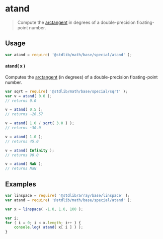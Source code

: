 <!--

@license Apache-2.0

Copyright (c) 2024 The Stdlib Authors.

Licensed under the Apache License, Version 2.0 (the "License");
you may not use this file except in compliance with the License.
You may obtain a copy of the License at

   http://www.apache.org/licenses/LICENSE-2.0

Unless required by applicable law or agreed to in writing, software
distributed under the License is distributed on an "AS IS" BASIS,
WITHOUT WARRANTIES OR CONDITIONS OF ANY KIND, either express or implied.
See the License for the specific language governing permissions and
limitations under the License.

-->

# atand

> Compute the [arctangent][arctangent] in degrees of a double-precision floating-point number.

<section class="usage">

## Usage

```javascript
var atand = require( '@stdlib/math/base/special/atand' );
```

#### atand( x )

Computes the [arctangent][arctangent] (in degrees) of a double-precision floating-point number.

```javascript
var sqrt = require( '@stdlib/math/base/special/sqrt' );
var v = atand( 0.0 );
// returns 0.0

v = atand( 0.5 );
// returns ~26.57

v = atand( 1.0 / sqrt( 3.0 ) );
// returns ~30.0

v = atand( 1.0 );
// returns 45.0

v = atand( Infinity );
// returns 90.0

v = atand( NaN );
// returns NaN
```

</section>

<!-- /.usage -->

<section class="examples">

## Examples

<!-- eslint no-undef: "error" -->

```javascript
var linspace = require( '@stdlib/array/base/linspace' );
var atand = require( '@stdlib/math/base/special/atand' );

var x = linspace( -1.0, 1.0, 100 );

var i;
for ( i = 0; i < x.length; i++ ) {
    console.log( atand( x[ i ] ) );
}
```

</section>

<!-- /.examples -->

<!-- Section for related `stdlib` packages. Do not manually edit this section, as it is automatically populated. -->

<section class="related">

</section>

<!-- /.related -->

<!-- Section for all links. Make sure to keep an empty line after the `section` element and another before the `/section` close. -->

<section class="links">

[arctangent]: https://en.wikipedia.org/wiki/Inverse_trigonometric_functions

<!-- <related-links> -->

<!-- </related-links> -->

</section>

<!-- /.links -->
